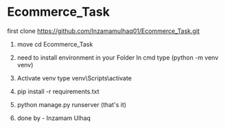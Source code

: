 # Ecommerce_Task

first clone https://github.com/Inzamamulhaq01/Ecommerce_Task.git
1) move cd Ecommerce_Task
2)  need to install environment in your Folder In cmd type (python -m venv venv)
3) Activate venv type venv\Scripts\activate
4) pip install -r requirements.txt
5) python manage.py runserver (that's it)

6) done by - Inzamam Ulhaq 
